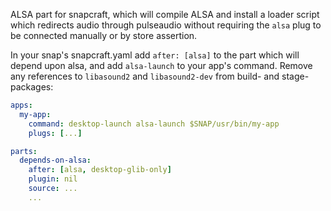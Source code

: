 ALSA part for snapcraft, which will compile ALSA and install a loader script which
redirects audio through pulseaudio without requiring the `alsa` plug to be connected 
manually or by store assertion.

In your snap's snapcraft.yaml add `after: [alsa]` to the part which will depend
upon alsa, and add `alsa-launch` to your app's command. Remove any references
to `libasound2` and `libasound2-dev` from build- and stage-packages:

```yaml
apps:
  my-app:
    command: desktop-launch alsa-launch $SNAP/usr/bin/my-app
    plugs: [...]

parts:
  depends-on-alsa:
    after: [alsa, desktop-glib-only]
    plugin: nil
    source: ...
    ...
```
